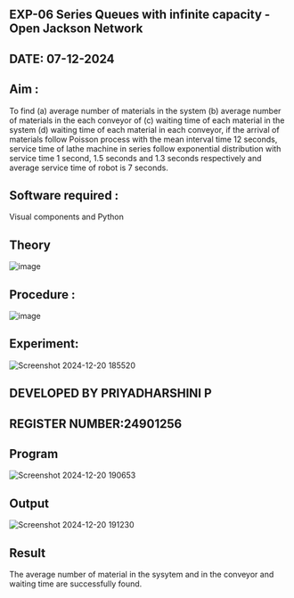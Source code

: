 ## EXP-06 Series Queues with infinite capacity - Open Jackson Network
## DATE: 07-12-2024
## Aim :
To find (a) average number of materials in the system (b) average number of materials in the each conveyor of (c) waiting time of each material in the system (d) waiting time of each material in each conveyor, if the arrival  of materials follow Poisson process with the mean interval time 12 seconds, service time of  lathe machine in series follow exponential distribution  with service time  1 second, 1.5 seconds and 1.3 seconds respectively and average service time of robot is 7 seconds.

## Software required :
Visual components and Python

## Theory

![image](https://user-images.githubusercontent.com/103921593/203239736-7b81f599-71a8-4ae7-b63e-5d98acd9ea54.png)


## Procedure :

![image](https://user-images.githubusercontent.com/103921593/203239789-bc870dce-6727-487b-a0e2-4fc3f5114889.png)


## Experiment:
![Screenshot 2024-12-20 185520](https://github.com/user-attachments/assets/6c6570f8-ecd4-4a3e-84dc-950d90c18926)

## DEVELOPED BY PRIYADHARSHINI P
## REGISTER NUMBER:24901256

## Program

![Screenshot 2024-12-20 190653](https://github.com/user-attachments/assets/6d4a2f4d-c911-41da-a728-989cb36ca3cb)

## Output
![Screenshot 2024-12-20 191230](https://github.com/user-attachments/assets/2315de30-44d5-4b26-8414-5db40b88bed0)

## Result
The average number of material in the sysytem and in the conveyor and waiting time are successfully found.
